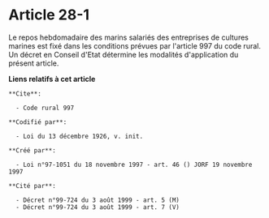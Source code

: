 # Article 28-1

Le repos hebdomadaire des marins salariés des entreprises de cultures marines est fixé dans les conditions prévues par
l'article 997 du code rural. Un décret en Conseil d'Etat détermine les modalités d'application du présent article.

**Liens relatifs à cet article**

	**Cite**:

	  - Code rural 997

	**Codifié par**:

	  - Loi du 13 décembre 1926, v. init.

	**Créé par**:

	  - Loi n°97-1051 du 18 novembre 1997 - art. 46 () JORF 19 novembre 1997

	**Cité par**:

	  - Décret n°99-724 du 3 août 1999 - art. 5 (M)
	  - Décret n°99-724 du 3 août 1999 - art. 7 (V)
